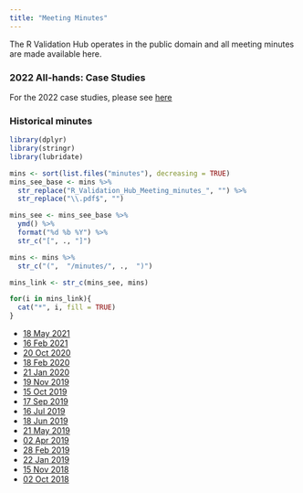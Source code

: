 ```yaml
---
title: "Meeting Minutes"
---
```


The R Validation Hub operates in the public domain and all meeting minutes are made available here.

### 2022 All-hands: Case Studies

For the 2022 case studies, please see [here](/casestudies/)

 
### Historical minutes


```r
library(dplyr)
library(stringr)
library(lubridate)

mins <- sort(list.files("minutes"), decreasing = TRUE)
mins_see_base <- mins %>%
  str_replace("R_Validation_Hub_Meeting_minutes_", "") %>%
  str_replace("\\.pdf$", "") 

mins_see <- mins_see_base %>%
  ymd() %>%
  format("%d %b %Y") %>%
  str_c("[", ., "]")

mins <- mins %>%
  str_c("(",  "/minutes/", .,  ")")

mins_link <- str_c(mins_see, mins)

for(i in mins_link){
  cat("*", i, fill = TRUE)
}
```

* [18 May 2021](/minutes/R_Validation_Hub_Meeting_minutes_20210518.pdf)
* [16 Feb 2021](/minutes/R_Validation_Hub_Meeting_minutes_20210216.pdf)
* [20 Oct 2020](/minutes/R_Validation_Hub_Meeting_minutes_20201020.pdf)
* [18 Feb 2020](/minutes/R_Validation_Hub_Meeting_minutes_20200218.pdf)
* [21 Jan 2020](/minutes/R_Validation_Hub_Meeting_minutes_20200121.pdf)
* [19 Nov 2019](/minutes/R_Validation_Hub_Meeting_minutes_20191119.pdf)
* [15 Oct 2019](/minutes/R_Validation_Hub_Meeting_minutes_20191015.pdf)
* [17 Sep 2019](/minutes/R_Validation_Hub_Meeting_minutes_20190917.pdf)
* [16 Jul 2019](/minutes/R_Validation_Hub_Meeting_minutes_20190716.pdf)
* [18 Jun 2019](/minutes/R_Validation_Hub_Meeting_minutes_20190618.pdf)
* [21 May 2019](/minutes/R_Validation_Hub_Meeting_minutes_20190521.pdf)
* [02 Apr 2019](/minutes/R_Validation_Hub_Meeting_minutes_20190402.pdf)
* [28 Feb 2019](/minutes/R_Validation_Hub_Meeting_minutes_20190228.pdf)
* [22 Jan 2019](/minutes/R_Validation_Hub_Meeting_minutes_20190122.pdf)
* [15 Nov 2018](/minutes/R_Validation_Hub_Meeting_minutes_20181115.pdf)
* [02 Oct 2018](/minutes/R_Validation_Hub_Meeting_minutes_20181002.pdf)

